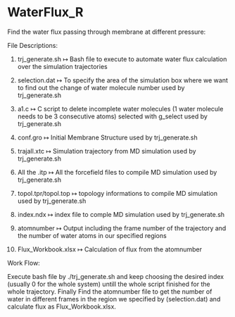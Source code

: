 # WaterFlux_R

Find the water flux passing through membrane at different pressure: 

File Descriptions: 
1. trj_generate.sh ↦ Bash file to execute to automate water flux calculation over the simulation trajectories 
2. selection.dat ↦ To specify the area of the simulation box where we want to find out the change of water molecule number used by trj_generate.sh
3. a1.c ↦ C script to delete incomplete water molecules (1 water molecule needs to be 3 consecutive atoms) selected with g_select used by trj_generate.sh

4. conf.gro ↦ Initial Membrane Structure used by trj_generate.sh
5. trajall.xtc ↦ Simulation trajectory from MD simulation used by trj_generate.sh
6. All the .itp ↦ All the forcefield files to compile MD simulation used by trj_generate.sh
7. topol.tpr/topol.top ↦ topology informations to compile MD simulation used by trj_generate.sh
8. index.ndx ↦ index file to comple MD simulation used by trj_generate.sh

9. atomnumber ↦ Output including the frame number of the trajectory and the number of water atoms in our specified regions
10. Flux_Workbook.xlsx ↦ Calculation of flux from the atomnumber 

Work Flow:

Execute bash file by ./trj_generate.sh and keep choosing the desired index (usually 0 for the whole system) untill the whole script finished for the whole trajectory. Finally Find the atomnumber file to get the number of water in different frames in the region we specified by (selection.dat) and calculate flux as Flux_Workbook.xlsx.


